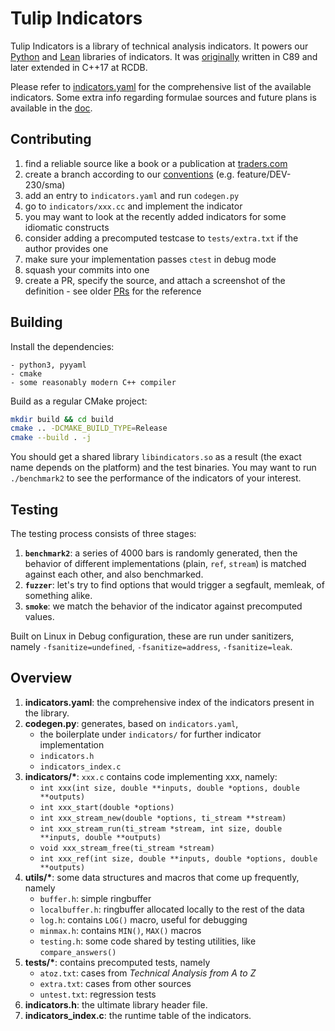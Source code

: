 # Tulip Indicators

Tulip Indicators is a library of technical analysis indicators. It powers our [Python](./bindings/python) and [Lean](./bindings/lean) libraries of indicators. It was [originally](https://github.com/TulipCharts/tulipindicators) written in C89 and later extended in C++17 at RCDB.

Please refer to [indicators.yaml](./indicators.yaml) for the comprehensive list of the available indicators. Some extra info regarding formulae sources and future plans is available in the [doc](https://docs.google.com/spreadsheets/d/1WhdTc_AN-_KF_tgcG8B31Tgy6z-pR9rOv1Nr3dxLn5g/edit#gid=444645194).

## Contributing

1. find a reliable source like a book or a publication at [traders.com](https://traders.com)
1. create a branch according to our [conventions](https://github.com/hcmc-project/docs/blob/master/git.md) (e.g. feature/DEV-230/sma)
1. add an entry to `indicators.yaml` and run `codegen.py`
2. go to `indicators/xxx.cc` and implement the indicator
3. you may want to look at the recently added indicators for some idiomatic constructs
4. consider adding a precomputed testcase to `tests/extra.txt` if the author provides one
4. make sure your implementation passes `ctest` in debug mode
5. squash your commits into one
5. create a PR, specify the source, and attach a screenshot of the definition - see older [PRs](https://github.com/hcmc-project/tulipindicators-private/pull/6) for the reference

## Building

Install the dependencies:

```
- python3, pyyaml
- cmake
- some reasonably modern C++ compiler
```

Build as a regular CMake project:

```bash
mkdir build && cd build
cmake .. -DCMAKE_BUILD_TYPE=Release
cmake --build . -j
```

You should get a shared library `libindicators.so` as a result (the exact name depends on the platform) and the test binaries. You may want to run `./benchmark2` to see the performance of the indicators of your interest.

## Testing

The testing process consists of three stages:
1. **`benchmark2`**: a series of 4000 bars is randomly generated, then the behavior of different implementations (plain, `ref`, `stream`) is matched against each other, and also benchmarked.
2. **`fuzzer`**: let's try to find options that would trigger a segfault, memleak, of something alike.
3. **`smoke`**: we match the behavior of the indicator against precomputed values.

Built on Linux in Debug configuration, these are run under sanitizers, namely `-fsanitize=undefined`, `-fsanitize=address`, `-fsanitize=leak`.

## Overview

1. **indicators.yaml**: the comprehensive index of the indicators present in the library.
1. **codegen.py**: generates, based on `indicators.yaml`,
    + the boilerplate under `indicators/` for further indicator implementation
    + `indicators.h`
    + `indicators_index.c`
2. **indicators/\***: `xxx.c` contains code implementing xxx, namely:
    + `int xxx(int size, double **inputs, double *options, double **outputs)`
    + `int xxx_start(double *options)`  
    + `int xxx_stream_new(double *options, ti_stream **stream)`
    + `int xxx_stream_run(ti_stream *stream, int size, double **inputs, double **outputs)`
    + `void xxx_stream_free(ti_stream *stream)`   
    + `int xxx_ref(int size, double **inputs, double *options, double **outputs)`  
3. **utils/\***: some data structures and macros that come up frequently, namely
    + `buffer.h`: simple ringbuffer
    + `localbuffer.h`: ringbuffer allocated locally to the rest of the data
    + `log.h`: contains `LOG()` macro, useful for debugging
    + `minmax.h`: contains `MIN()`, `MAX()` macros
    + `testing.h`: some code shared by testing utilities, like `compare_answers()`
4. **tests/\***: contains precomputed tests, namely
    + `atoz.txt`: cases from *Technical Analysis from A to Z*
    + `extra.txt`: cases from other sources
    + `untest.txt`: regression tests
4. **indicators.h**: the ultimate library header file.
5. **indicators_index.c**: the runtime table of the indicators.
